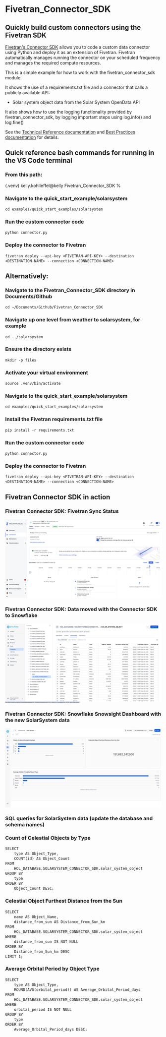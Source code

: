 # Fivetran_Connector_SDK
 ## Quickly build custom connectors using the Fivetran SDK

[Fivetran's Connector SDK](https://fivetran.com/docs/connectors/connector-sdk) allows you to code a custom data connector using Python and deploy it as an extension of Fivetran. Fivetran automatically manages running the connector on your scheduled frequency and manages the required compute resources.

This is a simple example for how to work with the fivetran_connector_sdk module. 

It shows the use of a requirements.txt file and a connector that calls a publicly available API:

- Solar system object data from the Solar System OpenData API

It also shows how to use the logging functionality provided by fivetran_connector_sdk, by logging important steps using log.info() and log.fine()

See the [Technical Reference documentation](https://fivetran.com/docs/connectors/connector-sdk/technical-reference#update) and [Best Practices documentation](https://fivetran.com/docs/connectors/connector-sdk/best-practices) for details.

## Quick reference bash commands for running in the VS Code terminal

### From this path: 
(.venv) kelly.kohlleffel@kelly Fivetran_Connector_SDK %

### Navigate to the quick_start_example/solarsystem
```
cd examples/quick_start_examples/solarsystem
```
### Run the custom connector code
```
python connector.py
```
### Deploy the connector to Fivetran
```
fivetran deploy --api-key <FIVETRAN-API-KEY> --destination <DESTINATION-NAME> --connection <CONNECTION-NAME>
```
## Alternatively: 

### Navigate to the Fivetran_Connector_SDK directory in Documents/Github
```
cd ~/Documents/Github/Fivetran_Connector_SDK
```
### Navigate up one level from weather to solarsystem, for example
```
cd ../solarsystem
```
### Ensure the directory exists
```
mkdir -p files
```
### Activate your virtual environment
```
source .venv/bin/activate
```
### Navigate to the quick_start_example/solarsystem
```
cd examples/quick_start_examples/solarsystem
```
### Install the Fivetran requirements.txt file
```
pip install -r requirements.txt
```
### Run the custom connector code
```
python connector.py
```
### Deploy the connector to Fivetran
```
fivetran deploy --api-key <FIVETRAN-API-KEY> --destination <DESTINATION-NAME> --connection <CONNECTION-NAME>
```
## Fivetran Connector SDK in action

### Fivetran Connector SDK: Fivetran Sync Status

![Fivetran Sync Status Screenshot](./images/fivetran_syncstatus_solarsystem_connector_sdk.png)

### Fivetran Connector SDK: Data moved with the Connector SDK to Snowflake

![Snowflake Snowsight Data Preview Screenshot](./images/snowflake_snowsight_datapreview_solarsystem_connector_sdk.png)

### Fivetran Connector SDK: Snowflake Snowsight Dashboard with the new SolarSystem data

![Snowflake Snowsight Dashboard Screenshot](./images/snowflake_snowsight_dashboard_solarsystem_connector_sdk.png)

### SQL queries for SolarSystem data (update the database and schema names)

### Count of Celestial Objects by Type
```
SELECT 
    type AS Object_Type,
    COUNT(id) AS Object_Count
FROM 
    HOL_DATABASE.SOLARSYSTEM_CONNECTOR_SDK.solar_system_object
GROUP BY 
    type
ORDER BY 
    Object_Count DESC;
```
### Celestial Object Furthest Distance from the Sun
```
SELECT 
    name AS Object_Name,
    distance_from_sun AS Distance_from_Sun_km
FROM 
    HOL_DATABASE.SOLARSYSTEM_CONNECTOR_SDK.solar_system_object
WHERE 
    distance_from_sun IS NOT NULL
ORDER BY 
    Distance_from_Sun_km DESC
LIMIT 1;
```
### Average Orbital Period by Object Type
```
SELECT 
    type AS Object_Type,
    ROUND(AVG(orbital_period)) AS Average_Orbital_Period_days
FROM 
    HOL_DATABASE.SOLARSYSTEM_CONNECTOR_SDK.solar_system_object
WHERE 
    orbital_period IS NOT NULL
GROUP BY 
    type
ORDER BY 
    Average_Orbital_Period_days DESC;
```